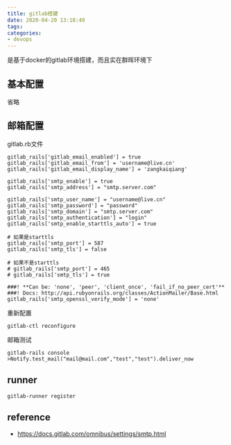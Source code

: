 ```yaml
---
title: gitlab搭建
date: 2020-04-20 13:18:49
tags:
categories: 
- devops
---
```

是基于docker的gitlab环境搭建，而且实在群晖环境下

## 基本配置
省略

## 邮箱配置
gitlab.rb文件
```
gitlab_rails['gitlab_email_enabled'] = true
gitlab_rails['gitlab_email_from'] = 'username@live.cn'
gitlab_rails['gitlab_email_display_name'] = 'zangkaiqiang'

gitlab_rails['smtp_enable'] = true
gitlab_rails['smtp_address'] = "smtp.server.com"

gitlab_rails['smtp_user_name'] = "username@live.cn"
gitlab_rails['smtp_password'] = "password"
gitlab_rails['smtp_domain'] = "smtp.server.com"
gitlab_rails['smtp_authentication'] = "login"
gitlab_rails['smtp_enable_starttls_auto'] = true

# 如果是starttls
gitlab_rails['smtp_port'] = 587
gitlab_rails['smtp_tls'] = false

# 如果不是starttls
# gitlab_rails['smtp_port'] = 465
# gitlab_rails['smtp_tls'] = true

###! **Can be: 'none', 'peer', 'client_once', 'fail_if_no_peer_cert'**
###! Docs: http://api.rubyonrails.org/classes/ActionMailer/Base.html
gitlab_rails['smtp_openssl_verify_mode'] = 'none'
```

重新配置
```
gitlab-ctl reconfigure
```
邮箱测试
```
gitlab-rails console
>Notify.test_mail("mail@mail.com","test","test").deliver_now
```



## runner
```
gitlab-runner register
```

## reference
* https://docs.gitlab.com/omnibus/settings/smtp.html